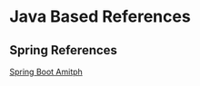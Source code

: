 # Java Based References

## Spring References

[Spring Boot Amitph](https://www.amitph.com/spring/) 
